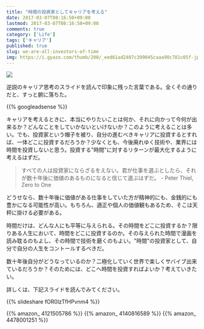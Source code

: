 ```yaml
---
title: "時間の投資家としてキャリアを考える"
date: 2017-03-07T08:16:50+09:00
lastmod: 2017-03-07T08:16:50+09:00
comments: true
category: ['Life']
tags: ['キャリア']
published: true
slug: we-are-all-investors-of-time
img: https://i.gyazo.com/thumb/200/_eed61ad2407c399045caaa90c781c05f-jpg.jpg
---
```


![](https://i.gyazo.com/928746f78deee72b8dd07f8b51e4a133.jpg)

逆説のキャリア思考のスライドを読んで印象に残った言葉である。全くその通りだと、すっと腑に落ちた。

<!--more-->
{{% googleadsense %}}

キャリアを考えるときに、本当にやりたいことは何か、それに向かって今何が出来るか？どんなことをしていかないといけないか？このように考えることは多い。でも、投資家という帽子を被り、自分の進むべきキャリアに投資するとすれば、一体どこに投資するだろうか？少なくとも、今後廃れゆく技術や、業界には時間を投資しないと思う。投資する"時間"に対するリターンが最大化するように考えるはずだ。

> すべての⼈は投資家にならざるをえない。君が仕事を選ぶとしたら、それが数⼗年後に価値のあるものになると信じて選ぶはずだ。 - Peter Thiel, Zero to One

どうせなら、数十年後に価値がある仕事をしていた方が精神的にも、金銭的にも豊かになる可能性が高い。もちろん、適正や個人の価値観もあるため、そこは天秤に掛ける必要がある。

時間だけは、どんな人にも平等に与えられる。その時間をどこに投資するか？限りある人生において、時間をどこに投資するのか。その与えられた時間で漫画を読み耽るのもよし、その時間で技術を磨くのもよい。"時間"の投資家として、自分で自分の人生をコントールするべきだ。


数十年後自分がどうなっているのか？二極化していく世界で楽しくサバイブ出来ているだろうか？そのためには、どこへ時間を投資すればよいか？考えていきたい。

詳しくは、下記スライドを読んでみてください。

{{% slideshare fOR0lzTfHPvnm4 %}}

{{% amazon_ 4121505786 %}}
{{% amazon_ 4140816589 %}}
{{% amazon_ 4478001251 %}}